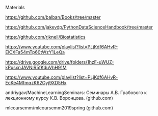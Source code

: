 Materials


https://github.com/balban/Books/tree/master

https://github.com/jakevdp/PythonDataScienceHandbook/tree/master

https://github.com/rjknell/Biostatistics

https://www.youtube.com/playlist?list=PLjKdf6AHvR-ElCXFa54mTp60tWzY1LeQa

https://drive.google.com/drive/folders/1hzF-uWUZ-kPusxnJAVNIR5fKduVhH91M

https://www.youtube.com/playlist?list=PLjKdf6AHvR-EcKe4MfmqzK62Oyj9XD5Hx

andriygav/MachineLearningSeminars: Семинары А.В. Грабового к лекционному курсу К.В. Воронцова. (github.com)

mlcoursemm/mlcoursemm2019spring (github.com)
